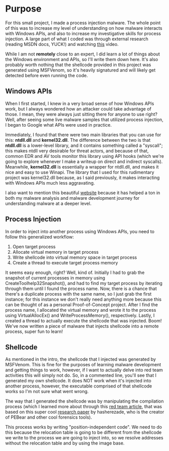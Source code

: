 # Purpose

For this small project, I made a process injection malware. The whole point of this was to increase my level of understanding on how malware interacts with Windows APIs, and also to increase my investigative skills for process injection. A large part of what I coded was through external research (reading MSDN docs, YUCK!) and watching [this](https://www.youtube.com/watch?v=A6EKDAKBXPs) video. 

While I am not **remotely** close to an expert, I did learn a lot of things about the Windows environment and APIs, so I'll write them down here. It's also probably worth nothing that the shellcode provided in this project was generated using MSFVenom, so it's heavily signatured and will likely get detected before even running the code. 

## Windows APIs

When I first started, I knew in a very broad sense of how Windows APIs work, but I always wondered how an attacker could take advantage of those. I mean, they were always just sitting there for anyone to use right? Well, after seeing some live malware samples that utilized process injection, I began to Google what APIs were used in practice. 

Immediately, I found that there were two main libraries that you can use for this: **ntdll.dll** and **kernel32.dll**. The difference between the two is that **ntdll.dll** is a lower-level library, and it contains something called a "syscall"; this makes ntdll very desirable for threat actors, and because of that, common EDR and AV tools monitor this library using API hooks (which we're going to explore whenever I make a writeup on direct and indirect syscalls). Meanwhile, **kernel32.dll** is essentially a wrapper for ntdll.dll, and makes it nice and easy to use Winapi. The library that I used for this rudimentary project was kernel32.dll because, as I said previously, it makes interacting with Windows APIs much less aggravating. 

I also want to mention this beautiful [website](https://malapi.io/) because it has helped a ton in both my malware analysis and malware development journey for understanding malware at a deeper level.

## Process Injection

In order to inject into another process using Windows APIs, you need to follow this generalized workflow: 

1. Open target process
2. Allocate virtual memory in target process
3. Write shellcode into virtual memory space in target process
4. Create a thread to execute target process memory

It seems easy enough, right? Well, kind of. Initially I had to grab the snapshot of current processes in memory using CreateToolhelp32Snapshot(), and had to find my target process by iterating through them until I found the process name. Now, there is a chance that there's a duplicate process with the same name, so I just grab the first instance; for this instance we don't really need anything more because this can be thought of as a personal Proof-of-Concept project. After I find the process name, I allocated the virtual memory and wrote it to the process using VirtualAllocEx() and WriteProcessMemory(), respectively. Lastly, I created a thread to actually execute the shellcode that was injected. Boom! We've now written a piece of malware that injects shellcode into a remote process, super fun to learn! 

## Shellcode

As mentioned in the intro, the shellcode that I injected was generated by MSFVenom. This is fine for the purposes of learning malware development and getting things to work, however, if I want to actually delve into red team activities this will simply not do. So, in a commented line, you'll see that I generated my own shellcode. It does NOT work when it's injected into another process, however, the executable comprised of that shellcode works so I'm not sure what went wrong. 

The way that I generated the shellcode was by manipulating the compilation process (which I learned more about through this [red team article](https://www.ired.team/offensive-security/code-injection-process-injection/writing-and-compiling-shellcode-in-c), that was based on this super cool [research paper](https://github.com/vxunderground/VXUG-Papers/blob/main/From%20a%20C%20project%20through%20assembly%20to%20shellcode.pdf) by hasherezade, who is the creator of PEBear and other cool forensics tools). 

This process works by writing "position-independent code". We need to do this because the relocation table is going to be different from the shellcode we write to the process we are going to inject into, so we resolve addresses without the relocation table and by using the image base. 
